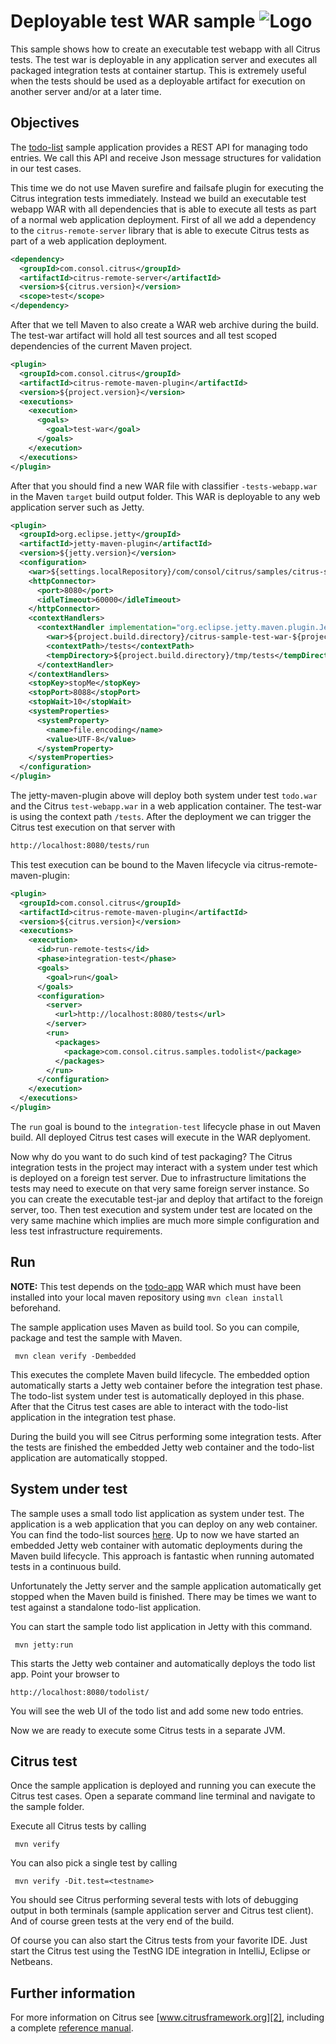 Deployable test WAR sample ![Logo][1]
==============

This sample shows how to create an executable test webapp with all Citrus tests. The test war is deployable in any application server and
executes all packaged integration tests at container startup. This is extremely useful when the tests should be used as a deployable artifact for execution on another
server and/or at a later time.

Objectives
---------

The [todo-list](../todo-app/README.md) sample application provides a REST API for managing todo entries.
We call this API and receive Json message structures for validation in our test cases.

This time we do not use Maven surefire and failsafe plugin for executing the Citrus integration tests immediately. Instead we build an executable 
test webapp WAR with all dependencies that is able to execute all tests as part of a normal web application deployment. First of all we add a dependency to the `citrus-remote-server`
library that is able to execute Citrus tests as part of a web application deployment.
    
```xml
<dependency>
  <groupId>com.consol.citrus</groupId>
  <artifactId>citrus-remote-server</artifactId>
  <version>${citrus.version}</version>
  <scope>test</scope>
</dependency>
```

After that we tell Maven to also create a WAR web archive during the build. The test-war artifact will hold all test sources and all test scoped dependencies of the current Maven project.

```xml
<plugin>
  <groupId>com.consol.citrus</groupId>
  <artifactId>citrus-remote-maven-plugin</artifactId>
  <version>${project.version}</version>
  <executions>
    <execution>
      <goals>
        <goal>test-war</goal>
      </goals>
    </execution>
  </executions>
</plugin>
```

After that you should find a new WAR file with classifier `-tests-webapp.war` in the Maven `target` build output folder. This WAR is deployable to any web application server such as Jetty.

```xml
<plugin>
  <groupId>org.eclipse.jetty</groupId>
  <artifactId>jetty-maven-plugin</artifactId>
  <version>${jetty.version}</version>
  <configuration>
    <war>${settings.localRepository}/com/consol/citrus/samples/citrus-sample-todo/${project.version}/citrus-sample-todo-${project.version}.war</war>
    <httpConnector>
      <port>8080</port>
      <idleTimeout>60000</idleTimeout>
    </httpConnector>
    <contextHandlers>
      <contextHandler implementation="org.eclipse.jetty.maven.plugin.JettyWebAppContext">
        <war>${project.build.directory}/citrus-sample-test-war-${project.version}-tests-webapp.war</war>
        <contextPath>/tests</contextPath>
        <tempDirectory>${project.build.directory}/tmp/tests</tempDirectory>
      </contextHandler>
    </contextHandlers>
    <stopKey>stopMe</stopKey>
    <stopPort>8088</stopPort>
    <stopWait>10</stopWait>
    <systemProperties>
      <systemProperty>
        <name>file.encoding</name>
        <value>UTF-8</value>
      </systemProperty>
    </systemProperties>
  </configuration>
</plugin>
```      

The jetty-maven-plugin above will deploy both system under test `todo.war` and the Citrus `test-webapp.war` in a web application container. The test-war is using the context path `/tests`. After the deployment we can trigger the Citrus test execution on that server
with

```bash
http://localhost:8080/tests/run
```
  
This test execution can be bound to the Maven lifecycle via citrus-remote-maven-plugin:

```xml
<plugin>
  <groupId>com.consol.citrus</groupId>
  <artifactId>citrus-remote-maven-plugin</artifactId>
  <version>${citrus.version}</version>
  <executions>
    <execution>
      <id>run-remote-tests</id>
      <phase>integration-test</phase>
      <goals>
        <goal>run</goal>
      </goals>
      <configuration>
        <server>
          <url>http://localhost:8080/tests</url>
        </server>
        <run>
          <packages>
            <package>com.consol.citrus.samples.todolist</package>
          </packages>
        </run>
      </configuration>
    </execution>
  </executions>
</plugin>
```

The `run` goal is bound to the `integration-test` lifecycle phase in out Maven build. All deployed Citrus test cases will execute in the WAR deplyoment.   
        
Now why do you want to do such kind of test packaging? The Citrus integration tests in the project may interact with a system under test which is deployed on a foreign test server. Due to infrastructure limitations the tests may need to execute on that
very same foreign server instance. So you can create the executable test-jar and deploy that artifact to the foreign server, too. Then test execution and system under test are located on the very same machine which implies are much more simple
configuration and less test infrastructure requirements.
                
Run
---------

**NOTE:** This test depends on the [todo-app](../todo-app/) WAR which must have been installed into your local maven repository using `mvn clean install` beforehand.

The sample application uses Maven as build tool. So you can compile, package and test the
sample with Maven.
 
     mvn clean verify -Dembedded
    
This executes the complete Maven build lifecycle. The embedded option automatically starts a Jetty web
container before the integration test phase. The todo-list system under test is automatically deployed in this phase.
After that the Citrus test cases are able to interact with the todo-list application in the integration test phase.

During the build you will see Citrus performing some integration tests.
After the tests are finished the embedded Jetty web container and the todo-list application are automatically stopped.

System under test
---------

The sample uses a small todo list application as system under test. The application is a web application
that you can deploy on any web container. You can find the todo-list sources [here](../todo-app). Up to now we have started an 
embedded Jetty web container with automatic deployments during the Maven build lifecycle. This approach is fantastic 
when running automated tests in a continuous build.
  
Unfortunately the Jetty server and the sample application automatically get stopped when the Maven build is finished. 
There may be times we want to test against a standalone todo-list application.  

You can start the sample todo list application in Jetty with this command.

     mvn jetty:run

This starts the Jetty web container and automatically deploys the todo list app. Point your browser to
 
    http://localhost:8080/todolist/

You will see the web UI of the todo list and add some new todo entries.

Now we are ready to execute some Citrus tests in a separate JVM.

Citrus test
---------

Once the sample application is deployed and running you can execute the Citrus test cases.
Open a separate command line terminal and navigate to the sample folder.

Execute all Citrus tests by calling

     mvn verify

You can also pick a single test by calling

     mvn verify -Dit.test=<testname>

You should see Citrus performing several tests with lots of debugging output in both terminals (sample application server
and Citrus test client). And of course green tests at the very end of the build.

Of course you can also start the Citrus tests from your favorite IDE.
Just start the Citrus test using the TestNG IDE integration in IntelliJ, Eclipse or Netbeans.

Further information
---------

For more information on Citrus see [www.citrusframework.org][2], including
a complete [reference manual][3].

 [1]: https://www.citrusframework.org/img/brand-logo.png "Citrus"
 [2]: https://www.citrusframework.org
 [3]: https://www.citrusframework.org/reference/html/
